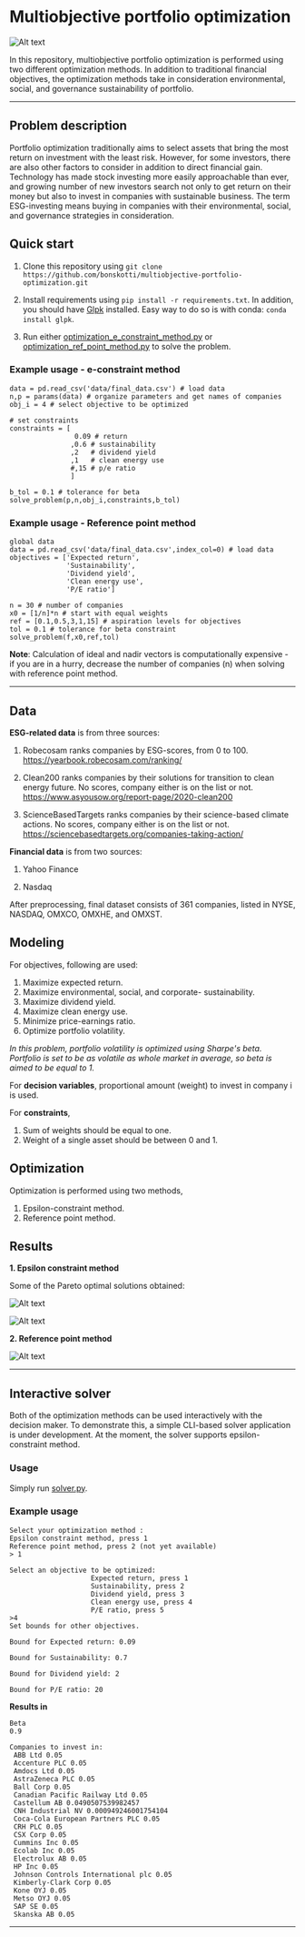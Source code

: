# Multiobjective portfolio optimization

![Alt text](img/sm_crop.jpg?raw=true "Title")

In this repository, multiobjective portfolio optimization is performed using two different optimization methods. In addition to traditional financial objectives, the optimization methods take in consideration environmental, social, and governance sustainability of portfolio.

----
## Problem description

Portfolio optimization traditionally aims to select assets that bring the most return on investment with the least risk. However, for some investors, there are also other factors to consider in addition to direct financial gain. Technology has made stock investing more easily approachable than ever, and growing number of new investors search not only to get return on their money but also to invest in companies with sustainable business. The term ESG-investing means buying in companies with their environmental, social, and governance strategies in consideration.

## Quick start

1. Clone this repository using `git clone https://github.com/bonskotti/multiobjective-portfolio-optimization.git`

2. Install requirements using `pip install -r requirements.txt`. In addition, you should have [Glpk](https://www.gnu.org/software/glpk/) installed. Easy way to do so is with conda: `conda install glpk`.

3. Run either [optimization_e_constraint_method.py](../master/optimization_e_constraint_method.py) or [optimization_ref_point_method.py](../master/optimization_ref_point_method.py) to solve the problem.

### Example usage - e-constraint method

```
data = pd.read_csv('data/final_data.csv') # load data
n,p = params(data) # organize parameters and get names of companies
obj_i = 4 # select objective to be optimized

# set constraints
constraints = [
                0.09 # return
               ,0.6 # sustainability
               ,2   # dividend yield
               ,1   # clean energy use
               #,15 # p/e ratio
               ]
               
b_tol = 0.1 # tolerance for beta
solve_problem(p,n,obj_i,constraints,b_tol)
```
### Example usage - Reference point method

```
global data
data = pd.read_csv('data/final_data.csv',index_col=0) # load data
objectives = ['Expected return', 
              'Sustainability',
              'Dividend yield',
              'Clean energy use',
              'P/E ratio'] 
              
n = 30 # number of companies
x0 = [1/n]*n # start with equal weights
ref = [0.1,0.5,3,1,15] # aspiration levels for objectives
tol = 0.1 # tolerance for beta constraint
solve_problem(f,x0,ref,tol)
```
**Note**: Calculation of ideal and nadir vectors is computationally expensive - if you are in a hurry, decrease the number of companies (n) when solving with reference point method.

----

## Data

**ESG-related data** is from three sources:

1. Robecosam ranks companies by ESG-scores, from 0 to 100. https://yearbook.robecosam.com/ranking/

2. Clean200 ranks companies by their solutions for transition to clean energy future. No scores, company either is on the list or not. https://www.asyousow.org/report-page/2020-clean200

3.  ScienceBasedTargets ranks companies by their science-based climate actions. No scores, company either is on the list or not. https://sciencebasedtargets.org/companies-taking-action/

**Financial data** is from two sources:

1. Yahoo Finance

2. Nasdaq

After preprocessing, final dataset consists of 361 companies, listed in NYSE, NASDAQ, OMXCO, OMXHE, and OMXST.

## Modeling

For objectives, following are used:

1. Maximize expected return.
2. Maximize environmental, social, and corporate- sustainability.
3. Maximize dividend yield.
4. Maximize clean energy use.
5. Minimize price-earnings ratio.
6. Optimize portfolio volatility.

*In this problem, portfolio volatility is optimized using Sharpe's beta. Portfolio is set to be as volatile as whole market in average, so beta is aimed to be equal to 1.*

For **decision variables**, proportional amount (weight) to invest in company i is used.

For **constraints**, 

1. Sum of weights should be equal to one.
2. Weight of a single asset should be between 0 and 1.

## Optimization

Optimization is performed using two methods,

1. Epsilon-constraint method.
2. Reference point method.

## Results

**1. Epsilon constraint method**

Some of the Pareto optimal solutions obtained:

![Alt text](img/e_constraint_3.png?raw=true "Title")


![Alt text](img/e_constraint_4.png?raw=true "Title")

**2. Reference point method**

![Alt text](img/ref_point_2.png?raw=true "Title")

----

## Interactive solver

Both of the optimization methods can be used interactively with the decision maker. To demonstrate this, a simple CLI-based solver application is under development. At the moment, the solver supports epsilon-constraint method. 

### Usage

Simply run [solver.py](../master/solver.py).

### Example usage
```
Select your optimization method : 
Epsilon constraint method, press 1          
Reference point method, press 2 (not yet available)
> 1

Select an objective to be optimized:
                    Expected return, press 1
                    Sustainability, press 2
                    Dividend yield, press 3
                    Clean energy use, press 4
                    P/E ratio, press 5
>4
Set bounds for other objectives.

Bound for Expected return: 0.09

Bound for Sustainability: 0.7

Bound for Dividend yield: 2

Bound for P/E ratio: 20
```

**Results in**

```
Beta
0.9

Companies to invest in:
 ABB Ltd 0.05
 Accenture PLC 0.05
 Amdocs Ltd 0.05
 AstraZeneca PLC 0.05
 Ball Corp 0.05
 Canadian Pacific Railway Ltd 0.05
 Castellum AB 0.0490507539982457
 CNH Industrial NV 0.000949246001754104
 Coca-Cola European Partners PLC 0.05
 CRH PLC 0.05
 CSX Corp 0.05
 Cummins Inc 0.05
 Ecolab Inc 0.05
 Electrolux AB 0.05
 HP Inc 0.05
 Johnson Controls International plc 0.05
 Kimberly-Clark Corp 0.05
 Kone OYJ 0.05
 Metso OYJ 0.05
 SAP SE 0.05
 Skanska AB 0.05

```

----

